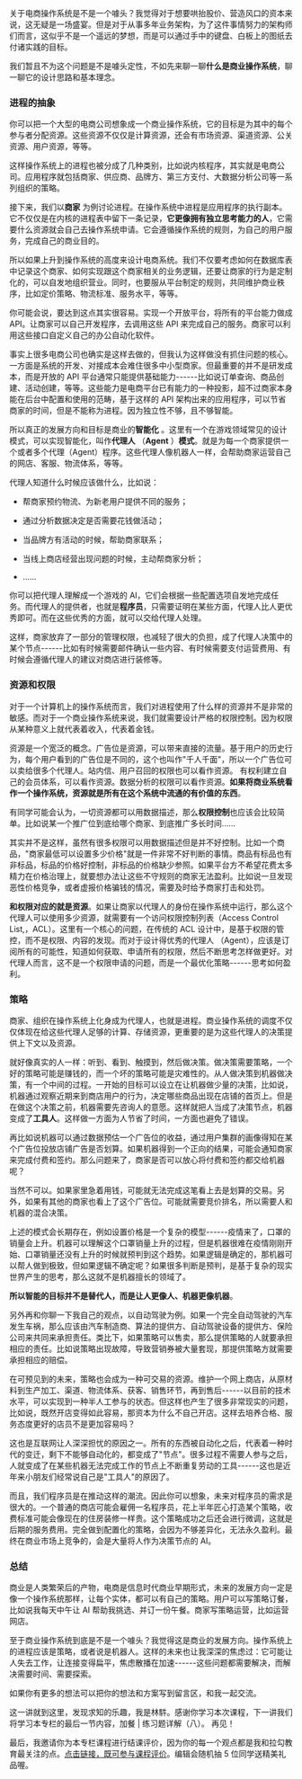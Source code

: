 关于电商操作系统是不是一个噱头？我觉得对于想要哄抬股价、营造风口的资本来说，这无疑是一场盛宴。但是对于从事多年业务架构，为了这件事情努力的架构师们而言，这似乎不是一个遥远的梦想，而是可以通过手中的键盘、白板上的图纸去付诸实践的目标。

我们暂且不为这个问题是不是噱头定性，不如先来聊一聊**什么是商业操作系统**，聊一聊它的设计思路和基本理念。

### 进程的抽象

你可以把一个大型的电商公司想象成一个商业操作系统，它的目标是为其中的每个参与者分配资源。这些资源不仅仅是计算资源，还会有市场资源、渠道资源、公关资源、用户资源，等等。

这样操作系统上的进程也被分成了几种类别，比如说内核程序，其实就是电商公司。应用程序就包括商家、供应商、品牌方、第三方支付、大数据分析公司等一系列组织的策略。

接下来，我们以**商家** 为例讨论进程。在操作系统中进程是应用程序的执行副本。它不仅仅是在内核的进程表中留下一条记录，**它更像拥有独立思考能力的人**，它需要什么资源就会自己去操作系统申请。它会遵循操作系统的规则，为自己的用户服务，完成自己的商业目的。

所以如果上升到操作系统的高度来设计电商系统。我们不仅要考虑如何在数据库表中记录这个商家、如何实现跟这个商家相关的业务逻辑，还要让商家的行为是定制化的，可以自发地组织营业。同时，也要服从平台制定的规则，共同维护商业秩序，比如定价策略、物流标准、服务水平，等等。

你可能会说，要达到这点其实很容易。实现一个开放平台，将所有的平台能力做成 API。让商家可以自己开发程序，去调用这些 API 来完成自己的服务。商家可以利用这些接口自定义自己的办公自动化软件。

事实上很多电商公司也确实是这样去做的，但我认为这样做没有抓住问题的核心。一方面是系统的开发、对接成本会难住很多中小型商家。但最重要的并不是研发成本，而是开放的 API 平台通常只能提供基础能力------比如说订单查询、商品创建、活动创建，等等。这些能力是电商平台已有能力的一种投影，超不过商家本身能在后台中配置和使用的范畴，基于这样的 API 架构出来的应用程序，可以节省商家的时间，但是不能称为进程。因为独立性不够，且不够智能。

所以真正的发展方向和目标是商业的**智能化** 。这里有一个在游戏领域常见的设计模式，可以实现智能化，叫作**代理人** （**Agent** ）**模式**。就是为每一个商家提供一个或者多个代理（Agent）程序。这些代理人像机器人一样，会帮助商家运营自己的网店、客服、物流体系，等等。

代理人知道什么时候应该做什么，比如说：

* 帮商家预约物流、为新老用户提供不同的服务；

* 通过分析数据决定是否需要花钱做活动；

* 当品牌方有活动的时候，帮助商家联系；

* 当线上商店经营出现问题的时候，主动帮商家分析；

* ......

你可以把代理人理解成一个游戏的 AI，它们会根据一些配置选项自发地完成任务。而代理人的提供者，也就是**程序员**，只需要证明在某些方面，代理人比人更优秀即可。而在这些优秀的方面，就可以交给代理人处理。

这样，商家放弃了一部分的管理权限，也减轻了很大的负担，成了代理人决策中的某个节点------比如有时候需要邮件确认一些内容、有时候需要支付运营费用、有时候会遵循代理人的建议对商店进行装修等。

### 资源和权限

对于一个计算机上的操作系统而言，我们对进程使用了什么样的资源并不是非常的敏感。而对于一个商业操作系统来说，我们就需要设计严格的权限控制。因为权限从某种意义上就代表着收入，代表着金钱。

资源是一个宽泛的概念。广告位是资源，可以带来直接的流量。基于用户的历史行为，每个用户看到的广告位是不同的，这个也叫作"千人千面"，所以一个广告位可以卖给很多个代理人。站内信、用户召回的权限也可以看作资源。 有权利建立自己的会员体系，可以看作资源。数据分析的权限可以看作资源。**如果将商业系统看作一个操作系统，资源就是所有在这个系统中流通的有价值的东西**。

有同学可能会认为，一切资源都可以用数据描述，那么**权限控制**也应该会比较简单。比如说某一个推广位到底给哪个商家、到底推广多长时间......

其实并不是这样，虽然有很多权限可以用数据描述但是并不好控制。比如一个商品，"商家最低可以设置多少价格"就是一件非常不好判断的事情。商品有标品也有非标品，标品的价格好控制，非标品的价格缺少参照。如果平台方不希望花费太多精力在价格治理上，就要想办法让这些不守规则的商家无法盈利。比如说一旦发现恶性价格竞争，或者虚报价格骗钱的情况，需要及时给予商家打击和处罚。

**和权限对应的就是资源**。如果让商家以代理人的身份在操作系统中运行，那么这个代理人可以使用多少资源，就需要有一个访问权限控制列表（Access Control List,，ACL）。这里有一个核心的问题，在传统的 ACL 设计中，是基于权限的管控，而不是权限、内容的发现。而对于设计得优秀的代理人 （Agent），应该是订阅所有的可能性，知道如何获取、申请所有的权限，然后不断思考怎样做更好。对代理人而言，这不是一个权限申请的问题，而是一个最优化策略------思考如何盈利。

### 策略

商家、组织在操作系统上化身成为代理人，也就是进程。商业操作系统的调度不仅仅体现在给这些代理人足够的计算、存储资源，更重要的是为这些代理人的决策提供上下文以及资源。

就好像真实的人一样：听到、看到、触摸到，然后做决策。做决策需要策略，一个好的策略可能是赚钱的，而一个坏的策略可能是灾难性的。从人做决策到机器做决策，有一个中间的过程。一开始的目标可以设立在让机器做少量的决策，比如说，机器通过观察近期来到商店用户的行为，决定哪些商品出现在店铺的首页上。但是在做这个决策之前，机器需要先咨询人的意愿。这样就把人当成了决策节点，机器变成了**工具人**。这样做一方面为人节省了时间，一方面也避免了错误。

再比如说机器可以通过数据预估一个广告位的收益，通过用户集群的画像得知在某个广告位投放店铺广告是否划算。如果机器得到一个正向的结果，可能会通知商家来完成付费和签约。那么问题来了，商家是否可以放心将付费和签约都交给机器呢？

当然不可以。如果家里急着用钱，可能就无法完成这笔看上去是划算的交易。另外，如果有其他的商家也看上了这个广告位。可能就需要竞价排名，所以需要人和机器的混合决策。

上述的模式会长期存在，例如设置价格是一个复杂的模型------疫情来了，口罩的销量会上升。机器可以理解这个口罩销量上升的过程，但是机器很难在疫情刚刚开始、口罩销量还没有上升的时候就预判到这个趋势。如果逻辑是确定的，那机器可以帮人做到极致，但如果逻辑不确定呢？如果很多判断是预判，是基于复杂的现实世界产生的思考，那么这就不是机器擅长的领域了。

**所以智能的目标并不是替代人，而是让人更像人、机器更像机器**。

另外再和你聊一下我自己的观点，以自动驾驶为例。如果一个完全自动驾驶的汽车发生车祸，那么应该由汽车制造商、算法的提供方、自动驾驶设备的提供方、保险公司来共同来承担责任。类比下，如果策略可以售卖，那么提供策略的人就要承担相应的责任。比如说策略出现故障，导致营销券被大量套现，那提供策略方就需要承担相应的赔偿。

在可预见到的未来，策略也会成为一种可交易的资源。维护一个网上商店，从原材料到生产加工、渠道、物流体系、获客、销售环节，再到售后------以目前的技术水平，可以实现到一种半人工参与的状态。但这样也产生了很多非常现实的问题，比如说，既然开店变得如此容易，那资本为什么不自己开店。这样去培养合格、服务态度更好的店员不是更加容易吗？

这也是互联网让人深深担忧的原因之一。所有的东西被自动化之后，代表着一种时代的变迁，剩下不能够自动化的，都变成了"节点"。很多过程不需要人参与之后，人就变成了在某些机器无法完成工作的节点上不断重复劳动的工具------这也是近年来小朋友们经常说自己是"工具人"的原因了。

而且，我们程序员是在推动这样的潮流。因此你可以想象，未来对程序员的需求是很大的。一个普通的商店可能会雇佣一名程序员，花上半年匠心打造某个策略，收费标准可能会像现在的住房装修一样贵。这个策略成功之后还会进行微调，这就是后期的服务费用。完全做到配置化的策略，会因为不够差异化，无法永久盈利。最终在商业市场上竞争的，会是大量将人作为决策节点的 AI。

### 总结

商业是人类繁荣后的产物，电商是信息时代商业早期形式，未来的发展方向一定是像一个操作系统那样，让每个实体，都可以有自己的策略。用户可以写策略订餐，比如说我每天中午让 AI 帮助我挑选、并订一份午餐。商家写策略运营，比如运营网店。

至于商业操作系统到底是不是一个噱头？我觉得这是商业的发展方向。操作系统上的进程应该是策略，或者说是机器人。这样的未来也让我深深的焦虑过：它可能让人失去工作，让连接变得扁平，焦虑散播在加速------这些问题都需要解决，而解决需要时间、需要探索。

如果你有更多的想法可以把你的想法和方案写到留言区，和我一起交流。

这一讲就到这里，发现求知的乐趣，我是林䭽。感谢你学习本次课程，下一讲我们将学习本专栏的最后一节内容，加餐 \| 练习题详解（八）。 再见！

最后，我邀请你为本专栏课程进行结课评价，因为你的每一个观点都是我和拉勾教育最关注的点。[点击链接，既可参与课程评价](https://wj.qq.com/s2/8016796/2a80/)。编辑会随机抽 5 位同学送精美礼品喔。
